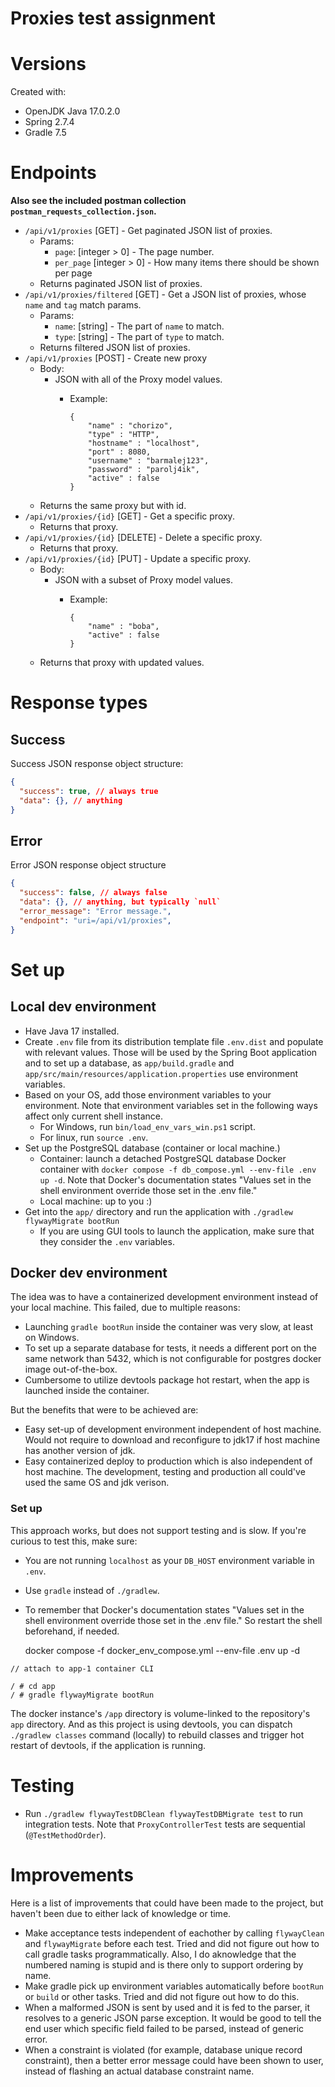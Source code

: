 # Proxies test assignment

# Versions

Created with:

- OpenJDK Java 17.0.2.0
- Spring 2.7.4
- Gradle 7.5

# Endpoints

**Also see the included postman collection `postman_requests_collection.json`.**

- `/api/v1/proxies` [GET] - Get paginated JSON list of proxies.
  - Params:
    - `page`: [integer > 0] - The page number.
    - `per_page` [integer > 0] - How many items there should be shown per page
  - Returns paginated JSON list of proxies.
- `/api/v1/proxies/filtered` [GET] - Get a JSON list of proxies, whose `name` and `tag` match params.
  - Params:
    - `name`: [string] - The part of `name` to match.
    - `type`: [string] - The part of `type` to match.
  - Returns filtered JSON list of proxies.
- `/api/v1/proxies` [POST] - Create new proxy
  - Body:
    - JSON with all of the Proxy model values.
      - Example:

            {
                "name" : "chorizo",
                "type" : "HTTP",
                "hostname" : "localhost",
                "port" : 8080,
                "username" : "barmalej123",
                "password" : "parolj4ik",
                "active" : false
            }
  - Returns the same proxy but with id.
- `/api/v1/proxies/{id}` [GET] - Get a specific proxy.
  - Returns that proxy.
- `/api/v1/proxies/{id}` [DELETE] - Delete a specific proxy.
  - Returns that proxy.
- `/api/v1/proxies/{id}` [PUT] - Update a specific proxy.
  - Body:
    - JSON with a subset of Proxy model values.
      - Example:

            {
                "name" : "boba",
                "active" : false
            }
  - Returns that proxy with updated values.

# Response types

## Success

Success JSON response object structure:

```json
{
  "success": true, // always true
  "data": {}, // anything
}
```

## Error

Error JSON response object structure

```json
{
  "success": false, // always false
  "data": {}, // anything, but typically `null`
  "error_message": "Error message.",
  "endpoint": "uri=/api/v1/proxies",
}
```

# Set up

## Local dev environment

- Have Java 17 installed.
- Create `.env` file from its distribution template file `.env.dist` and populate with relevant values. Those will be used by the Spring Boot application and to set up a database, as `app/build.gradle` and `app/src/main/resources/application.properties` use environment variables.
- Based on your OS, add those environment variables to your environment. Note that environment variables set in the following ways affect only current shell instance.
  - For Windows, run `bin/load_env_vars_win.ps1` script.
  - For linux, run `source .env`.
- Set up the PostgreSQL database (container or local machine.)
  - Container: launch a detached PostgreSQL database Docker container with `docker compose -f db_compose.yml --env-file .env up -d`. Note that Docker's documentation states "Values set in the shell environment override those set in the .env file."
  - Local machine: up to you :)
- Get into the `app/` directory and run the application with `./gradlew flywayMigrate bootRun`
  - If you are using GUI tools to launch the application, make sure that they consider the `.env` variables.

## Docker dev environment

The idea was to have a containerized development environment instead of your local machine. This failed, due to multiple reasons:
- Launching `gradle bootRun` inside the container was very slow, at least on Windows.
- To set up a separate database for tests, it needs a different port on the same network than 5432, which is not configurable for postgres docker image out-of-the-box.
- Cumbersome to utilize devtools package hot restart, when the app is launched inside the container.

But the benefits that were to be achieved are:
- Easy set-up of development environment independent of host machine. Would not require to download and reconfigure to jdk17 if host machine has another version of jdk.
- Easy containerized deploy to production which is also independent of host machine. The development, testing and production all could've used the same OS and jdk verison.

### Set up

This approach works, but does not support testing and is slow. If you're curious to test this, make sure:
- You are not running `localhost` as your `DB_HOST` environment variable in `.env`.
- Use `gradle` instead of `./gradlew`.
- To remember that Docker's documentation states "Values set in the shell environment override those set in the .env file." So restart the shell beforehand, if needed.

    docker compose -f docker_env_compose.yml --env-file .env up -d

`// attach to app-1 container CLI`

    / # cd app
    / # gradle flywayMigrate bootRun

The docker instance's `/app` directory is volume-linked to the repository's `app` directory. And as this project is using devtools, you can dispatch `./gradlew classes` command (locally) to rebuild classes and trigger hot restart of devtools, if the application is running.

# Testing

- Run `./gradlew flywayTestDBClean flywayTestDBMigrate test` to run integration tests. Note that `ProxyControllerTest` tests are sequential (`@TestMethodOrder`).

# Improvements

Here is a list of improvements that could have been made to the project, but haven't been due to either lack of knowledge or time.

- Make acceptance tests independent of eachother by calling `flywayClean` and `flywayMigrate` before each test. Tried and did not figure out how to call gradle tasks programmatically. Also, I do aknowledge that the numbered naming is stupid and is there only to support ordering by name.
- Make gradle pick up environment variables automatically before `bootRun` or `build` or other tasks. Tried and did not figure out how to do this.
- When a malformed JSON is sent by used and it is fed to the parser, it resolves to a generic JSON parse exception. It would be good to tell the end user which specific field failed to be parsed, instead of generic error.
- When a constraint is violated (for example, database unique record constraint), then a better error message could have been shown to user, instead of flashing an actual database constraint name.
